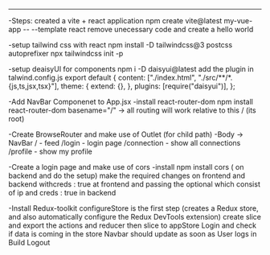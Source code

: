 
---------------------------------------------------------------------------------------------------------------------------------
-Steps:
created a vite + react application
npm create vite@latest my-vue-app -- --template react
remove unecessary code and create a hello world

-setup tailwind css with react 
npm install -D tailwindcss@3 postcss autoprefixer
npx tailwindcss init -p

-setup deaisyUI for components 
npm i -D daisyui@latest
add the plugin in talwind.config.js
export default {
  content: ["./index.html", "./src/**/*.{js,ts,jsx,tsx}"],
  theme: {
    extend: {},
  },
  plugins: [require("daisyui")],
};

-Add NavBar Componenet to App.jsx
-install react-router-dom
npm install react-router-dom
basename="/" -> all routing will work relative to this / (its root)

-Create BrowseRouter and make use of Outlet (for child path)
-Body -> NavBar
        / - feed
        /login - login page
        /connection - show all connections
        /profile - show my profile

-Create a login page and make use of cors 
-install npm install cors ( on backend and do the setup)
make the required changes on frontend and backend withcreds : true at frontend and passing the optional which consist of ip and creds : true in backend 

-Install Redux-toolkit 
configureStore is the first step (creates a Redux store, and also automatically configure the Redux DevTools extension)
create slice and export  the actions and reducer
then slice to appStore
Login and check if data is coming in the store 
Navbar should update as soon as User logs in 
Build Logout 

